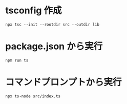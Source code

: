 # tsconfig 作成

```
npx tsc --init --rootdir src --outdir lib
```

# package.json から実行

```
npm run ts
```

# コマンドプロンプトから実行

```
npx ts-node src/index.ts
```
